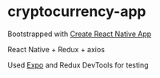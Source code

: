 # cryptocurrency-app

Bootstrapped with [Create React Native App](https://github.com/react-community/create-react-native-app)

React Native + Redux + axios

Used [Expo](https://expo.io/) and Redux DevTools for testing
